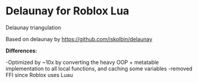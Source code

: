 # Delaunay for Roblox Lua
Delaunay triangulation

Based on delaunay by https://github.com/iskolbin/delaunay

**Differences:**

-Optimized by ~10x by converting the heavy OOP + metatable implementation to all local functions, and caching some variables
-removed FFI since Roblox uses Luau
